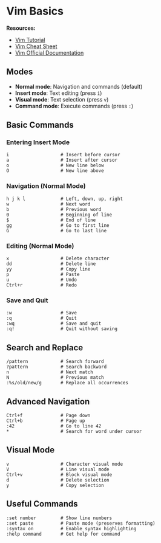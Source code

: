 # Vim Basics

**Resources:**
- [Vim Tutorial](https://www.openvim.com/)
- [Vim Cheat Sheet](https://vim.rtorr.com/)
- [Vim Official Documentation](https://vimdoc.sourceforge.net/)

## Modes
- **Normal mode**: Navigation and commands (default)
- **Insert mode**: Text editing (press `i`)
- **Visual mode**: Text selection (press `v`)
- **Command mode**: Execute commands (press `:`)

## Basic Commands

### Entering Insert Mode
```vim
i                   # Insert before cursor
a                   # Insert after cursor
o                   # New line below
O                   # New line above
```

### Navigation (Normal Mode)
```vim
h j k l             # Left, down, up, right
w                   # Next word
b                   # Previous word
0                   # Beginning of line
$                   # End of line
gg                  # Go to first line
G                   # Go to last line
```

### Editing (Normal Mode)
```vim
x                   # Delete character
dd                  # Delete line
yy                  # Copy line
p                   # Paste
u                   # Undo
Ctrl+r              # Redo
```

### Save and Quit
```vim
:w                  # Save
:q                  # Quit
:wq                 # Save and quit
:q!                 # Quit without saving
```

## Search and Replace
```vim
/pattern            # Search forward
?pattern            # Search backward
n                   # Next match
N                   # Previous match
:%s/old/new/g       # Replace all occurrences
```

## Advanced Navigation
```vim
Ctrl+f              # Page down
Ctrl+b              # Page up
:42                 # Go to line 42
*                   # Search for word under cursor
```

## Visual Mode
```vim
v                   # Character visual mode
V                   # Line visual mode
Ctrl+v              # Block visual mode
d                   # Delete selection
y                   # Copy selection
```

## Useful Commands
```vim
:set number         # Show line numbers
:set paste          # Paste mode (preserves formatting)
:syntax on          # Enable syntax highlighting
:help command       # Get help for command
```

